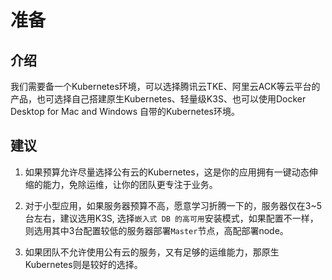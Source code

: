 # 准备

## 介绍

我们需要备一个Kubernetes环境，可以选择腾讯云TKE、阿里云ACK等云平台的产品，也可选择自己搭建原生Kubernetes、轻量级K3S、也可以使用Docker Desktop for Mac and Windows 自带的Kubernetes环境。

## 建议

1. 如果预算允许尽量选择公有云的Kubernetes，这是你的应用拥有一键动态伸缩的能力，免除运维，让你的团队更专注于业务。

2. 对于小型应用，如果服务器预算不高，愿意学习折腾一下的，服务器仅在3~5台左右，建议选用K3S, 选择`嵌入式 DB 的高可用`安装模式，如果配置不一样，则选用其中3台配置较低的服务器部署`Master`节点，高配部署node。

3. 如果团队不允许使用公有云的服务，又有足够的运维能力，那原生Kubernetes则是较好的选择。
